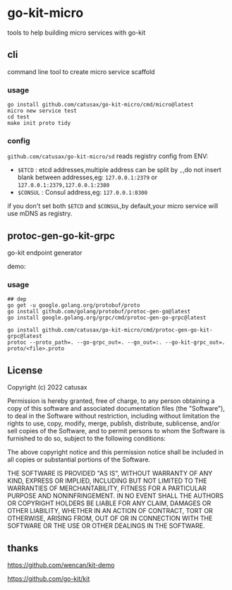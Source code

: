 # go-kit-micro

tools to help building micro services with go-kit

## cli

command line tool to create micro service scaffold

### usage

```shell
go install github.com/catusax/go-kit-micro/cmd/micro@latest
micro new service test
cd test
make init proto tidy
```

### config

`github.com/catusax/go-kit-micro/sd` reads registry config from ENV:

- `$ETCD` : etcd addresses,multiple address can be split by `,`,do not insert blank between
  addresses,eg: `127.0.0.1:2379` or `127.0.0.1:2379,127.0.0.1:2380`
- `$CONSUL` : Consul address,eg: `127.0.0.1:8300`

if you don't set both `$ETCD` and `$CONSUL`,by default,your micro service will use mDNS as registry.

## protoc-gen-go-kit-grpc

go-kit endpoint generator

demo: [](cmd/protoc-gen-go-kit-grpc/proto/test_client.pb.go)

### usage

```shell
## dep
go get -u google.golang.org/protobuf/proto
go install github.com/golang/protobuf/protoc-gen-go@latest
go install google.golang.org/grpc/cmd/protoc-gen-go-grpc@latest

go install github.com/catusax/go-kit-micro/cmd/protoc-gen-go-kit-grpc@latest
protoc --proto_path=. --go-grpc_out=. --go_out=:. --go-kit-grpc_out=. proto/<file>.proto

```

## License

Copyright (c) 2022 catusax

Permission is hereby granted, free of charge, to any person obtaining a copy of this software and associated
documentation files (the "Software"), to deal in the Software without restriction, including without limitation the
rights to use, copy, modify, merge, publish, distribute, sublicense, and/or sell copies of the Software, and to permit
persons to whom the Software is furnished to do so, subject to the following conditions:

The above copyright notice and this permission notice shall be included in all copies or substantial portions of the
Software.

THE SOFTWARE IS PROVIDED "AS IS", WITHOUT WARRANTY OF ANY KIND, EXPRESS OR IMPLIED, INCLUDING BUT NOT LIMITED TO THE
WARRANTIES OF MERCHANTABILITY, FITNESS FOR A PARTICULAR PURPOSE AND NONINFRINGEMENT. IN NO EVENT SHALL THE AUTHORS OR
COPYRIGHT HOLDERS BE LIABLE FOR ANY CLAIM, DAMAGES OR OTHER LIABILITY, WHETHER IN AN ACTION OF CONTRACT, TORT OR
OTHERWISE, ARISING FROM, OUT OF OR IN CONNECTION WITH THE SOFTWARE OR THE USE OR OTHER DEALINGS IN THE SOFTWARE.

## thanks

<https://github.com/wencan/kit-demo>

<https://github.com/go-kit/kit>